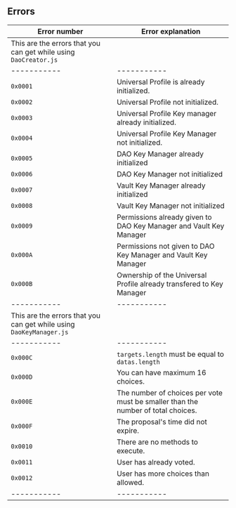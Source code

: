 ## Errors

| Error number | Error explanation |
| ----------- | ----------- |
| This are the errors that you can get while using `DaoCreator.js` |
| ----------- | ----------- |
| `0x0001` | Universal Profile is already initialized. |
| `0x0002` | Universal Profile not initialized. |
| `0x0003` | Universal Profile Key manager already initialized. |
| `0x0004` | Universal Profile Key Manager not initialized. |
| `0x0005` | DAO Key Manager already initialized |
| `0x0006` | DAO Key Manager not initialized |
| `0x0007` | Vault Key Manager already initialized |
| `0x0008` | Vault Key Manager not initialized |
| `0x0009` | Permissions already given to DAO Key Manager and Vault Key Manager |
| `0x000A` | Permissions not given to DAO Key Manager and Vault Key Manager |
| `0x000B` | Ownership of the Universal Profile already transfered to Key Manager |
| ----------- | ----------- |
| This are the errors that you can get while using `DaoKeyManager.js` |
| ----------- | ----------- |
| `0x000C` | `targets.length` must be equal to `datas.length` |
| `0x000D` | You can have maximum 16 choices. |
| `0x000E` | The number of choices per vote must be smaller than the number of total choices. |
| `0x000F` | The proposal's time did not expire. |
| `0x0010` | There are no methods to execute. |
| `0x0011` | User has already voted. |
| `0x0012` | User has more choices than allowed. |
| ----------- | ----------- |
